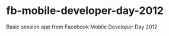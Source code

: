 fb-mobile-developer-day-2012
============================

Basic session app from Facebook Mobile Developer Day 2012